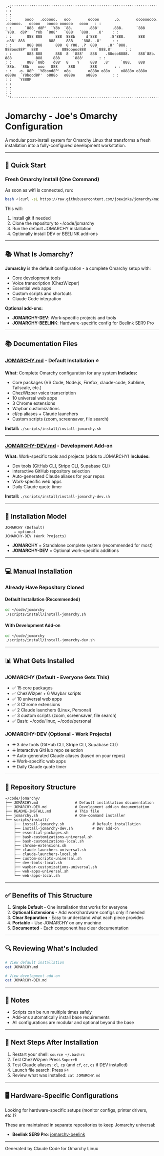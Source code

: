 ```
.·:''''''''''''''''''''''''''''''''''''''''''''''''''''''''''''''''''''''''''''''''''''''''''''''''''''''''''''''''':·.
: :                                                                                                                 : :
: :      oooo   .oooooo.   ooo        ooooo       .o.       ooooooooo.     .oooooo.   ooooo   ooooo oooooo   oooo   : :
: :      `888  d8P'  `Y8b  `88.       .888'      .888.      `888   `Y88.  d8P'  `Y8b  `888'   `888'  `888.   .8'    : :
: :       888 888      888  888b     d'888      .8"888.      888   .d88' 888           888     888    `888. .8'     : :
: :       888 888      888  8 Y88. .P  888     .8' `888.     888ooo88P'  888           888ooooo888     `888.8'      : :
: :       888 888      888  8  `888'   888    .88ooo8888.    888`88b.    888           888     888      `888'       : :
: :       888 `88b    d88'  8    Y     888   .8'     `888.   888  `88b.  `88b    ooo   888     888       888        : :
: :   .o. 88P  `Y8bood8P'  o8o        o888o o88o     o8888o o888o  o888o  `Y8bood8P'  o888o   o888o     o888o       : :
: :   `Y888P                                                                                                        : :
: :                                                                                                                 : :
'·:.................................................................................................................:·'
```

# Jomarchy - Joe's Omarchy Configuration

A modular post-install system for Omarchy Linux that transforms a fresh installation into a fully-configured development workstation.

---

## 🎯 Quick Start

### Fresh Omarchy Install (One Command)

As soon as wifi is connected, run:

```bash
bash <(curl -sL https://raw.githubusercontent.com/joewinke/jomarchy/master/jomarchy.sh)
```

This will:
1. Install git if needed
2. Clone the repository to ~/code/jomarchy
3. Run the default JOMARCHY installation
4. Optionally install DEV or BEELINK add-ons

---

## 📚 What Is Jomarchy?

**Jomarchy** is the default configuration - a complete Omarchy setup with:
- Core development tools
- Voice transcription (ChezWizper)
- Essential web apps
- Custom scripts and shortcuts
- Claude Code integration

**Optional add-ons:**
- **JOMARCHY-DEV**: Work-specific projects and tools
- **JOMARCHY-BEELINK**: Hardware-specific config for Beelink SER9 Pro

---

## 📚 Documentation Files

### [JOMARCHY.md](JOMARCHY.md) - Default Installation ⭐
**What:** Complete Omarchy configuration for any system
**Includes:**
- Core packages (VS Code, Node.js, Firefox, claude-code, Sublime, Tailscale, etc.)
- ChezWizper voice transcription
- 10 universal web apps
- 3 Chrome extensions
- Waybar customizations
- cl/cp aliases + Claude launchers
- Custom scripts (zoom, screensaver, file search)

**Install:** `./scripts/install/install-jomarchy.sh`

---

### [JOMARCHY-DEV.md](JOMARCHY-DEV.md) - Development Add-on
**What:** Work-specific tools and projects (adds to JOMARCHY)
**Includes:**
- Dev tools (GitHub CLI, Stripe CLI, Supabase CLI)
- Interactive GitHub repository selection
- Auto-generated Claude aliases for your repos
- Work-specific web apps
- Daily Claude quote timer

**Install:** `./scripts/install/install-jomarchy-dev.sh`

---

## 🔄 Installation Model

```
JOMARCHY (Default)
    ↓ optional
JOMARCHY-DEV (Work Projects)
```

- **JOMARCHY** = Standalone complete system (recommended for most)
- **JOMARCHY-DEV** = Optional work-specific additions

---

## 💻 Manual Installation

### Already Have Repository Cloned

#### Default Installation (Recommended)
```bash
cd ~/code/jomarchy
./scripts/install/install-jomarchy.sh
```

#### With Development Add-on
```bash
cd ~/code/jomarchy
./scripts/install/install-jomarchy-dev.sh
```

---

## 📊 What Gets Installed

### JOMARCHY (Default - Everyone Gets This)
- ✅ 15 core packages
- ✅ ChezWizper + 6 Waybar scripts
- ✅ 10 universal web apps
- ✅ 3 Chrome extensions
- ✅ 2 Claude launchers (Linux, Personal)
- ✅ 3 custom scripts (zoom, screensaver, file search)
- ✅ Bash: ~/code/linux, ~/code/personal

### JOMARCHY-DEV (Optional - Work Projects)
- ➕ 3 dev tools (GitHub CLI, Stripe CLI, Supabase CLI)
- ➕ Interactive GitHub repo selection
- ➕ Auto-generated Claude aliases (based on your repos)
- ➕ Work-specific web apps
- ➕ Daily Claude quote timer

---

## 📁 Repository Structure

```
~/code/jomarchy/
├── JOMARCHY.md                 # Default installation documentation
├── JOMARCHY-DEV.md             # Development add-on documentation
├── README-INSTALL.md           # This file
├── jomarchy.sh                 # One-command installer
└── scripts/install/
    ├── install-jomarchy.sh             # Default installation
    ├── install-jomarchy-dev.sh         # Dev add-on
    ├── essential-packages.sh
    ├── bash-customizations-universal.sh
    ├── bash-customizations-local.sh
    ├── chrome-extensions.sh
    ├── claude-launchers-universal.sh
    ├── claude-launchers-local.sh
    ├── custom-scripts-universal.sh
    ├── dev-tools-local.sh
    ├── waybar-customizations-universal.sh
    ├── web-apps-universal.sh
    └── web-apps-local.sh
```

---

## ✅ Benefits of This Structure

1. **Simple Default** - One installation that works for everyone
2. **Optional Extensions** - Add work/hardware configs only if needed
3. **Clear Separation** - Easy to understand what each piece provides
4. **Portable** - Use JOMARCHY on any machine
5. **Documented** - Each component has clear documentation

---

## 🔍 Reviewing What's Included

```bash
# View default installation
cat JOMARCHY.md

# View development add-on
cat JOMARCHY-DEV.md
```

---

## 📝 Notes

- Scripts can be run multiple times safely
- Add-ons automatically install base requirements
- All configurations are modular and optional beyond the base

---

## 🚀 Next Steps After Installation

1. Restart your shell: `source ~/.bashrc`
2. Test ChezWizper: Press `Super+R`
3. Test Claude aliases: `cl`, `cp` (and `cf`, `cc`, `cs` if DEV installed)
4. Launch file search: Press `F4`
5. Review what was installed: `cat JOMARCHY.md`

---

## 🖥️ Hardware-Specific Configurations

Looking for hardware-specific setups (monitor configs, printer drivers, etc.)?

These are maintained in separate repositories to keep Jomarchy universal:
- **Beelink SER9 Pro**: [jomarchy-beelink](https://github.com/joewinke/jomarchy-beelink)

---

Generated by Claude Code for Omarchy Linux
